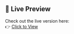 ## 🚀 Live Preview

Check out the live version here:  
👉 [Click to View](https://themededits.github.io/HotelDashboard/)
